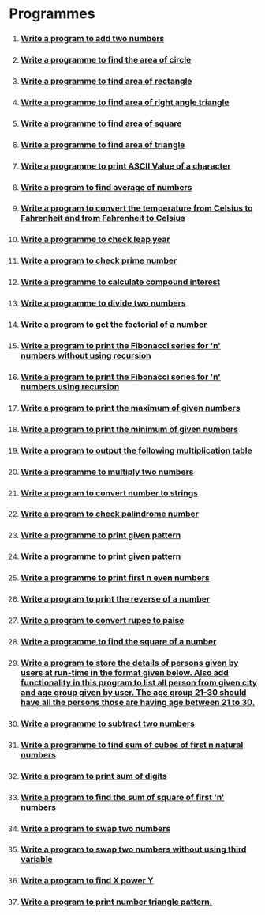 # Programmes

1. ### [Write a program to add two numbers](./add-two-numbers/)
2. ### [Write a programme to find the area of circle](./area-of-circle/)
3. ### [Write a programme to find area of rectangle](./area-of-rectangle/)
4. ### [Write a programme to find area of right angle triangle](area-of-right-angle-triangle)
5. ### [Write a programme to find area of square](./area-of-square/)
6. ### [Write a programme to find area of triangle](./area-of-triangle/)
7. ### [Write a programme to print ASCII Value of a character](./ascii-value/)
8. ### [Write a program to find average of numbers](./average-of-numbers/)
9. ### [Write a program to convert the temperature from Celsius to Fahrenheit and from Fahrenheit to Celsius](./celsius-to-fahrenheit/)
10. ### [Write a programme to check leap year](./check-leap-year/)
11. ### [Write a program to check prime number](./check-prime-number/)
12. ### [Write a programme to calculate compound interest](./compound-interest-calculator/)
13. ### [Write a programme to divide two numbers](./divide-two-numbers/)
14. ### [Write a program to get the factorial of a number](./factorial/)
15. ### [Write a program to print the Fibonacci series for 'n' numbers without using recursion](./fibonaci-series-without-using-recursion/)
16. ### [Write a program to print the Fibonacci series for 'n' numbers using recursion](./fibonnaci-series-using-recursion/)
17. ### [Write a program to print the maximum of given numbers](./maximum-of-numbers/)
18. ### [Write a program to print the minimum of given numbers](./minimum-of-numbers/)
19. ### [Write a program to output the following multiplication table](./multiplication-table/)
20. ### [Write a programme to multiply two numbers](./multiply-two-numbers/)
21. ### [Write a program to convert number to strings](./number-to-string/)
22. ### [Write a program to check palindrome number](./palindrome-number/)
23. ### [Write a programme to print given pattern](./pattern-1/)
24. ### [Write a programme to print given pattern](./pattern-2/)
25. ### [Write a programme to print first n even numbers](print-even-numbers/index.md)
26. ### [Write a program to print the reverse of a number](./reverse-of-a-number/)
27. ### [Write a program to convert rupee to paise](./rupee-to-paise/)
28. ### [Write a programme to find the square of a number](./square-of-number/)
29. ### [Write a program to store the details of persons given by users at run-time in the format given below. Also add functionality in this program to list all person from given city and age group given by user. The age group 21-30 should have all the persons those are having age between 21 to 30.](./store-the-details-of-persons/)
30. ### [Write a programme to subtract two numbers](./subtract-two-numbers/)
31. ### [Write a programme to find sum of cubes of first n natural numbers](./sum-of-cubes/)
32. ### [Write a program to print sum of digits](./sum-of-digits/)
33. ### [Write a program to find the sum of square of first 'n' numbers](./sum-of-square/)
34. ### [Write a program to swap two numbers](./swap-two-numbers/)
35. ### [Write a program to swap two numbers without using third variable](./swap-two-numbers-without-using-third-varible/)
36. ### [Write a program to find X power Y](x-power-y/index.md)
37. ### [Write a program to print number triangle pattern.](./Number-Triangle-Pattern/)

